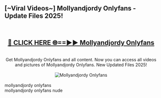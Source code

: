 <h2>[~Viral Videos~] Mollyandjordy Onlyfans - Update Files 2025!</h2>
<br>
<div align="center">
<h2><a href="https://betterlinks.top/A2PfLJ" rel="nofollow">🔴 CLICK HERE 🌐==►► Mollyandjordy Onlyfans</a></h2>
<br>
Get Mollyandjordy Onlyfans and all content. Now you can access all videos and pictures of Mollyandjordy Onlyfans. New Updated Files 2025!
<br>
<br>
<a href="https://betterlinks.top/A2PfLJ" rel="nofollow" data-target="animated-image.originalLink"><img src="https://i.ibb.co.com/WyWwxjT/player-gif2.gif" alt="Mollyandjordy Onlyfans" style="max-width: 100%; display: inline-block;" data-target="animated-image.originalImage"></a>
</div>
<br>
mollyandjordy onlyfans<br>
mollyandjordy onlyfans nude
